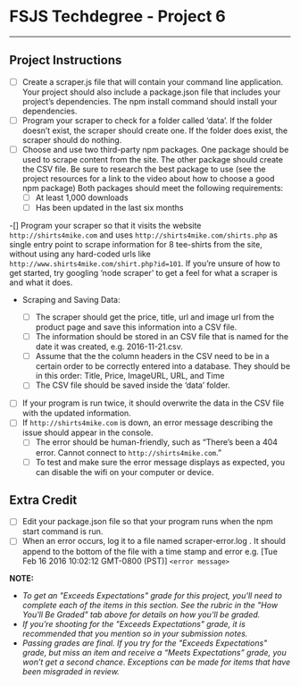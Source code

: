 # FSJS Techdegree - Project 6

---

## Project Instructions

- [ ] Create a scraper.js file that will contain your command line application. Your project should also include a package.json file that includes your project’s dependencies. The npm install command should install your dependencies.
- [ ] Program your scraper to check for a folder called ‘data’. If the folder doesn’t exist, the scraper should create one. If the folder does exist, the scraper should do nothing.
- [ ] Choose and use two third-party npm packages. One package should be used to scrape content from the site. The other package should create the CSV file. Be sure to research the best package to use (see the project resources for a link to the video about how to choose a good npm package) Both packages should meet the following requirements:
  - [ ] At least 1,000 downloads
  - [ ] Has been updated in the last six months

-[] Program your scraper so that it visits the website `http://shirts4mike.com` and uses `http://shirts4mike.com/shirts.php` as single entry point to scrape information for 8 tee-shirts from the site, without using any hard-coded urls like `http://www.shirts4mike.com/shirt.php?id=101`. If you’re unsure of how to get started, try googling ‘node scraper’ to get a feel for what a scraper is and what it does.

- Scraping and Saving Data:

  - [ ] The scraper should get the price, title, url and image url from the product page and save this information into a CSV file.
  - [ ] The information should be stored in an CSV file that is named for the date it was created, e.g. 2016-11-21.csv.
  - [ ] Assume that the the column headers in the CSV need to be in a certain order to be correctly entered into a database. They should be in this order: Title, Price, ImageURL, URL, and Time
  - [ ] The CSV file should be saved inside the ‘data’ folder.

- [ ] If your program is run twice, it should overwrite the data in the CSV file with the updated information.
- [ ] If `http://shirts4mike.com` is down, an error message describing the issue should appear in the console.
  - [ ] The error should be human-friendly, such as “There’s been a 404 error. Cannot connect to `http://shirts4mike.com`.”
  - [ ] To test and make sure the error message displays as expected, you can disable the wifi on your computer or device.

## Extra Credit

- [ ] Edit your package.json file so that your program runs when the npm start command is run.
- [ ] When an error occurs, log it to a file named scraper-error.log . It should append to the bottom of the file with a time stamp and error e.g. [Tue Feb 16 2016 10:02:12 GMT-0800 (PST)] `<error message>`

**NOTE:**

- *To get an "Exceeds Expectations" grade for this project, you'll need to complete each of the items in this section. See the rubric in the "How You'll Be Graded" tab above for details on how you'll be graded.*
- *If you’re shooting for the "Exceeds Expectations" grade, it is recommended that you mention so in your submission notes.*
- *Passing grades are final. If you try for the "Exceeds Expectations" grade, but miss an item and receive a “Meets Expectations” grade, you won’t get a second chance. Exceptions can be made for items that have been misgraded in review.*
